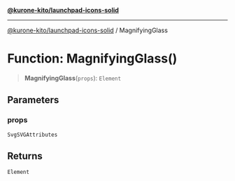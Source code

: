 [**@kurone-kito/launchpad-icons-solid**](../README.md)

***

[@kurone-kito/launchpad-icons-solid](../globals.md) / MagnifyingGlass

# Function: MagnifyingGlass()

> **MagnifyingGlass**(`props`): `Element`

## Parameters

### props

`SvgSVGAttributes`

## Returns

`Element`
